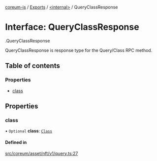 [coreum-js](../README.md) / [Exports](../modules.md) / [<internal\>](../modules/internal_.md) / QueryClassResponse

# Interface: QueryClassResponse

[<internal>](../modules/internal_.md).QueryClassResponse

QueryClassResponse is response type for the Query/Class RPC method.

## Table of contents

### Properties

- [class](internal_.QueryClassResponse.md#class)

## Properties

### class

• `Optional` **class**: [`Class`](../modules/internal_.md#class)

#### Defined in

[src/coreum/asset/nft/v1/query.ts:27](https://github.com/PulsaraIO/coreum-js/blob/63824e3/src/coreum/asset/nft/v1/query.ts#L27)
